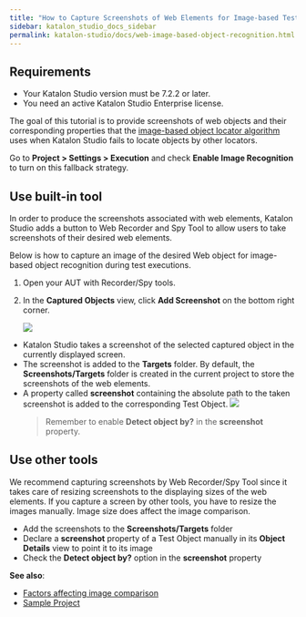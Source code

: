 ```yaml
---
title: "How to Capture Screenshots of Web Elements for Image-based Testing"
sidebar: katalon_studio_docs_sidebar
permalink: katalon-studio/docs/web-image-based-object-recognition.html
---
```

## Requirements

* Your Katalon Studio version must be 7.2.2 or later.
* You need an active Katalon Studio Enterprise license.

The goal of this tutorial is to provide screenshots of web objects and their corresponding properties that the [image-based object locator algorithm](https://docs.katalon.com/katalon-studio/docs/manage-web-test-object.html#visual-object-recognition) uses when Katalon Studio fails to locate objects by other locators.

Go to **Project > Settings > Execution** and check **Enable Image Recognition** to turn on this fallback strategy.

## Use built-in tool

In order to produce the screenshots associated with web elements, Katalon Studio adds a button to Web Recorder and Spy Tool to allow users to take screenshots of their desired web elements.

Below is how to capture an image of the desired Web object for image-based object recognition during test executions.

1. Open your AUT with Recorder/Spy tools.
2. In the **Captured Objects** view, click **Add Screenshot** on the bottom right corner.

   <img src="https://github.com/katalon-studio/docs-images/raw/master/katalon-studio/docs/image-based-web-elements-recognition/recorder.png" width="" height="">

* Katalon Studio takes a screenshot of the selected captured object in the currently displayed screen.
* The screenshot is added to the **Targets** folder. By default, the **Screenshots/Targets** folder is created in the current project to store the screenshots of the web elements.
* A property called **screenshot** containing the absolute path to the taken screenshot is added to the corresponding Test Object.
   <img src="https://github.com/katalon-studio/docs-images/raw/master/katalon-studio/docs/image-based-web-elements-recognition/property.png" width="" height="">
   > Remember to enable **Detect object by?** in the **screenshot** property.

## Use other tools

We recommend capturing screenshots by Web Recorder/Spy Tool since it takes care of resizing screenshots to the displaying sizes of the web elements. If you capture a screen by other tools, you have to resize the images manually. Image size does affect the image comparison.

* Add the screenshots to the **Screenshots/Targets** folder
* Declare a **screenshot** property of a Test Object manually in its **Object Details** view to point it to its image
* Check the **Detect object by?** option in the **screenshot** property

**See also**:

* [Factors affecting image comparison](https://docs.katalon.com/katalon-studio/docs/manage-web-test-object.html#factors-affecting-image-comparison)
* [Sample Project](https://github.com/katalon-studio-samples/image-recognition-web)
